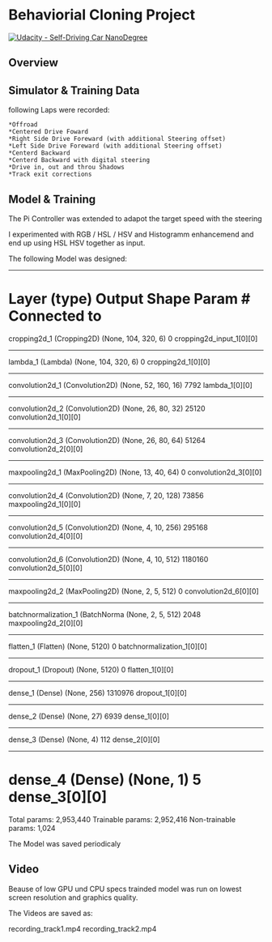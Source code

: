 # Behaviorial Cloning Project

[![Udacity - Self-Driving Car NanoDegree](https://s3.amazonaws.com/udacity-sdc/github/shield-carnd.svg)](http://www.udacity.com/drive)

Overview
---

## Simulator & Training Data

following Laps were recorded:

	*Offroad
	*Centered Drive Foward
	*Right Side Drive Foreward (with additional Steering offset)
	*Left Side Drive Foreward (with additional Steering offset)
	*Centerd Backward
	*Centerd Backward with digital steering
	*Drive in, out and throu Shadows
	*Track exit corrections


## Model & Training

The Pi Controller was extended to adapot the target speed with the steering

I experimented with RGB / HSL / HSV and Histogramm enhancemend and end up using HSL HSV together as input.

The following Model was designed:

____________________________________________________________________________________________________
Layer (type)                     Output Shape          Param #     Connected to                     
====================================================================================================
cropping2d_1 (Cropping2D)        (None, 104, 320, 6)   0           cropping2d_input_1[0][0]         
____________________________________________________________________________________________________
lambda_1 (Lambda)                (None, 104, 320, 6)   0           cropping2d_1[0][0]               
____________________________________________________________________________________________________
convolution2d_1 (Convolution2D)  (None, 52, 160, 16)   7792        lambda_1[0][0]                   
____________________________________________________________________________________________________
convolution2d_2 (Convolution2D)  (None, 26, 80, 32)    25120       convolution2d_1[0][0]            
____________________________________________________________________________________________________
convolution2d_3 (Convolution2D)  (None, 26, 80, 64)    51264       convolution2d_2[0][0]            
____________________________________________________________________________________________________
maxpooling2d_1 (MaxPooling2D)    (None, 13, 40, 64)    0           convolution2d_3[0][0]            
____________________________________________________________________________________________________
convolution2d_4 (Convolution2D)  (None, 7, 20, 128)    73856       maxpooling2d_1[0][0]             
____________________________________________________________________________________________________
convolution2d_5 (Convolution2D)  (None, 4, 10, 256)    295168      convolution2d_4[0][0]            
____________________________________________________________________________________________________
convolution2d_6 (Convolution2D)  (None, 4, 10, 512)    1180160     convolution2d_5[0][0]            
____________________________________________________________________________________________________
maxpooling2d_2 (MaxPooling2D)    (None, 2, 5, 512)     0           convolution2d_6[0][0]            
____________________________________________________________________________________________________
batchnormalization_1 (BatchNorma (None, 2, 5, 512)     2048        maxpooling2d_2[0][0]             
____________________________________________________________________________________________________
flatten_1 (Flatten)              (None, 5120)          0           batchnormalization_1[0][0]       
____________________________________________________________________________________________________
dropout_1 (Dropout)              (None, 5120)          0           flatten_1[0][0]                  
____________________________________________________________________________________________________
dense_1 (Dense)                  (None, 256)           1310976     dropout_1[0][0]                  
____________________________________________________________________________________________________
dense_2 (Dense)                  (None, 27)            6939        dense_1[0][0]                    
____________________________________________________________________________________________________
dense_3 (Dense)                  (None, 4)             112         dense_2[0][0]                    
____________________________________________________________________________________________________
dense_4 (Dense)                  (None, 1)             5           dense_3[0][0]                    
====================================================================================================
Total params: 2,953,440
Trainable params: 2,952,416
Non-trainable params: 1,024

The Model was saved periodicaly

## Video 

Beause of low GPU und CPU specs trainded model was run on lowest screen resolution and graphics quality.

The Videos are saved as:

recording_track1.mp4
recording_track2.mp4


